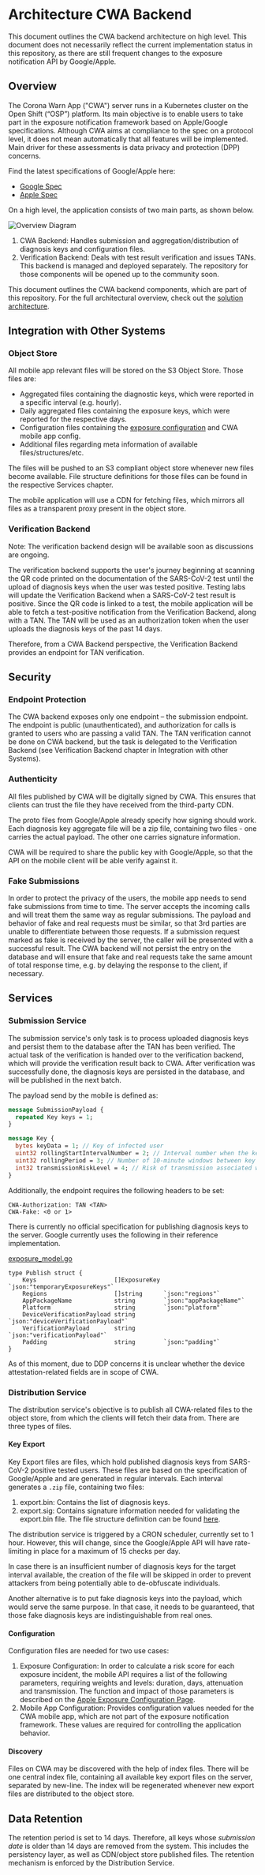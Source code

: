 # Architecture CWA Backend

This document outlines the CWA backend architecture on high level. This document
does not necessarily reflect the current implementation status in this repository, as there are
still frequent changes to the exposure notification API by Google/Apple.

## Overview

The Corona Warn App ("CWA") server runs in a Kubernetes cluster on the Open Shift (“OSP”) platform.
Its main objective is to enable users to take part in the exposure notification framework based
on Apple/Google specifications. Although CWA aims at compliance to the spec on a protocol level, it
does not mean automatically that all features will be implemented. Main driver for these assessments is data privacy and protection (DPP) concerns.

Find the latest specifications of Google/Apple here:

- [Google Spec](https://static.googleusercontent.com/media/www.google.com/en//covid19/exposurenotifications/pdfs/Exposure-Key-File-Format-and-Verification.pdf)
- [Apple Spec](https://developer.apple.com/documentation/exposurenotification/setting_up_an_exposure_notification_server?changes=latest_beta)

On a high level, the application consists of two main parts, as shown below.

![Overview Diagram](/assets/img/docs/v4.png)

1. CWA Backend: Handles submission and aggregation/distribution of diagnosis keys and configuration files.
2. Verification Backend: Deals with test result verification and issues TANs. This backend is managed and deployed
separately. The repository for those components will be opened up to the community soon.

This document outlines the CWA backend components, which are part of this repository. For the full architectural
overview, check out the [solution architecture](https://github.com/corona-warn-app/cwa-documentation/blob/master/solution_architecture.md).

## Integration with Other Systems

### Object Store

All mobile app relevant files will be stored on the S3 Object Store. Those files are:

- Aggregated files containing the diagnostic keys, which were reported in a specific interval (e.g. hourly).
- Daily aggregated files containing the exposure keys, which were reported for the respective days.
- Configuration files containing the [exposure configuration](https://developer.apple.com/documentation/exposurenotification/enexposureconfiguration) and CWA mobile app config.
- Additional files regarding meta information of available files/structures/etc.

The files will be pushed to an S3 compliant object store whenever new files become available. File structure definitions for those files can be found in the respective Services chapter.

The mobile application will use a CDN for fetching files, which mirrors all files as a transparent proxy present in the object store.

### Verification Backend

Note: The verification backend design will be available soon as discussions are ongoing.

The verification backend supports the user's journey beginning at scanning the QR code printed
on the documentation of the SARS-CoV-2 test until the upload of diagnosis keys when the user was tested positive. Testing
labs will update the Verification Backend when a SARS-CoV-2 test result is positive. Since the QR code
is linked to a test, the mobile application will be able to fetch a test-positive notification from
the Verification Backend, along with a TAN. The TAN will be used as an authorization token when
the user uploads the diagnosis keys of the past 14 days.

Therefore, from a CWA Backend perspective, the Verification Backend provides an endpoint for TAN verification.

## Security

### Endpoint Protection

The CWA backend exposes only one endpoint – the submission endpoint.
The endpoint is public (unauthenticated), and authorization for calls is granted to users who are passing a valid TAN.
The TAN verification cannot be done on CWA backend, but the task is delegated to the Verification Backend (see Verification Backend chapter in Integration with other Systems).

### Authenticity

All files published by CWA  will be digitally signed by CWA.
This ensures that clients can trust the file they have received from the third-party CDN.

The proto files from Google/Apple already specify how signing should work. Each diagnosis key aggregate file
will be a zip file, containing two files - one carries the actual payload. The other one carries signature information.

CWA will be required to share the public key with Google/Apple, so that the API on the mobile client
will be able verify against it.

### Fake Submissions

In order to protect the privacy of the users, the mobile app needs to send fake submissions from time to time.
The server accepts the incoming calls and will treat them the same way as regular submissions.
The payload and behavior of fake and real requests must be similar, so that 3rd parties are unable to differentiate between those requests.
If a submission request marked as fake is received by the server, the caller will be presented with a successful result.
The CWA backend will not persist the entry on the database and will ensure that fake and real requests take the same amount of total response time, e.g. by delaying the response to the client, if necessary.

## Services

### Submission Service

The submission service's only task is to process uploaded diagnosis keys and persist them to the database after the TAN has been verified.
The actual task of the verification is handed over to the verification backend, which will provide the verification result back to CWA.
After verification was successfully done, the diagnosis keys are persisted in the database, and will be published in the next batch.

The payload send by the mobile is defined as:

```protobuf
message SubmissionPayload {
  repeated Key keys = 1;
}

message Key {
  bytes keyData = 1; // Key of infected user
  uint32 rollingStartIntervalNumber = 2; // Interval number when the key's EKRollingPeriod started.
  uint32 rollingPeriod = 3; // Number of 10-minute windows between key rolling.
  int32 transmissionRiskLevel = 4; // Risk of transmission associated with the person this key came from.
}
```

Additionally, the endpoint requires the following headers to be set:

```http
CWA-Authorization: TAN <TAN>
CWA-Fake: <0 or 1>
```

There is currently no official specification for publishing diagnosis keys to the server.
Google currently uses the following in their reference implementation.

[exposure_model.go](https://github.com/google/exposure-notifications-server/blob/master/internal/database/exposure_model.go)

```golang
type Publish struct {
    Keys                      []ExposureKey `json:"temporaryExposureKeys"`
    Regions                   []string      `json:"regions"`
    AppPackageName            string        `json:"appPackageName"`
    Platform                  string        `json:"platform"`
    DeviceVerificationPayload string        `json:"deviceVerificationPayload"`
    VerificationPayload       string        `json:"verificationPayload"`
    Padding                   string        `json:"padding"`
}
```

As of this moment, due to DDP concerns it is unclear whether the device attestation-related fields are in scope of CWA.

### Distribution Service

The distribution service's objective is to publish all CWA-related files to the object store, from which
the clients will fetch their data from. There are three types of files.

#### Key Export

Key Export files are files, which hold published diagnosis keys from SARS-CoV-2 positive tested users.
These files are based on the specification of Google/Apple and are generated in regular intervals.
Each interval generates a `.zip` file, containing two files:

1. export.bin: Contains the list of diagnosis keys.
2. export.sig: Contains signature information needed for validating the export.bin file.
The file structure definition can be found [here](https://github.com/google/exposure-notifications-server/blob/master/internal/pb/export/export.proto).

The distribution service is triggered by a CRON scheduler, currently set to 1 hour. However, this
will change, since the Google/Apple API will have rate-limiting in place for a maximum of 15 checks
per day.

In case there is an insufficient number of diagnosis keys for the target interval available, the
creation of the file will be skipped in order to prevent attackers from being potentially able to
de-obfuscate individuals.

Another alternative is to put fake diagnosis keys into the payload, which would serve the same purpose.
In that case, it needs to be guaranteed, that those fake diagnosis keys are indistinguishable from real ones.

#### Configuration

Configuration files are needed for two use cases:

1. Exposure Configuration: In order to calculate a risk score for each exposure incident, the mobile
API requires a list of the following parameters, requiring weights and levels: duration, days, attenuation and transmission.
The function and impact of those parameters is described on the [Apple Exposure Configuration Page](https://developer.apple.com/documentation/exposurenotification/enexposureconfiguration).
2. Mobile App Configuration: Provides configuration values needed for the CWA mobile app, which are
not part of the exposure notification framework. These values are required for controlling the
application behavior.

#### Discovery

Files on CWA may be discovered with the help of index files. There will be one central index file,
containing all available key export files on the server, separated by new-line.
The index will be regenerated whenever new export files are distributed to the object store.

## Data Retention

The retention period is set to 14 days. Therefore, all keys whose _submission date_ is older than 14 days are removed from the system. This includes the persistency layer, as well as CDN/object store published files.
The retention mechanism is enforced by the Distribution Service.
